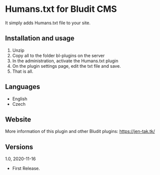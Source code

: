 Humans.txt for Bludit CMS
=========================

It simply adds Humans.txt file to your site.


Installation and usage
----------------------

1) Unzip
2) Copy all to the folder bl-plugins on the server
3) In the administration, activate the Humans.txt plugin
4) On the plugin settings page, edit the txt file and save.
5) That is all.


Languages
---------

- English
- Czech


Website
-------

More information of this plugin and other Bludit plugins: https://jen-tak.tk/


Versions
--------

1.0, 2020-11-16
- First Release.

